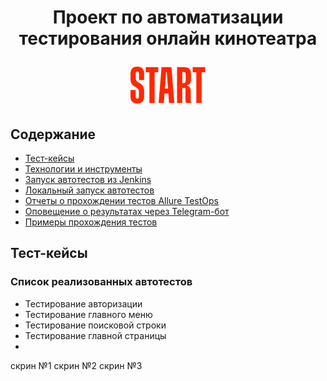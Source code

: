 <h1 align="center">Проект по автоматизации тестирования онлайн кинотеатра
<p>
<a href="https://start.ru/" target="_blank"> 
<img src="Pictures/start.logo.png" alt="онлайн кинотеатр start"> 
</a>
</p>
</h1>

## Содержание
+ [Тест-кейсы](#Тесты)
+ [Технологии и инструменты](#Технологии)
+ [Запуск автотестов из Jenkins](#Jenkins_web)
+ [Локальный запуск автотестов](#локальный_запуск)
+ [Отчеты о прохождении тестов Allure TestOps](#Allure)
+ [Оповещение о результатах через Telegram-бот](#Telegram) 
+ [Примеры прохождения тестов](#Примеры) 

<a name="Тест-кейсы">

## Тест-кейсы
### Список реализованных автотестов
- Тестирование авторизации
- Тестирование главного меню
- Тестирование поисковой строки
- Тестирование главной страницы
- 


скрин №1
скрин №2
скрин №3